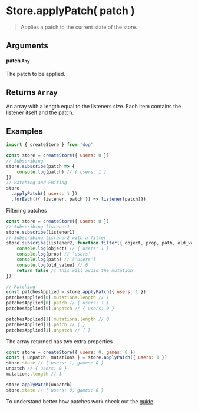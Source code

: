 # Store.applyPatch( patch )

> Applies a patch to the current state of the store.

## Arguments

#### patch `Any`

The patch to be applied.

## Returns `Array`

An array with a length equal to the listeners size. Each item contains the listener itself and the patch.

## Examples

```js
import { createStore } from 'dop'

const store = createStore({ users: 0 })
// Subscribing
store.subscribe(patch => {
    console.log(patch) // { users: 1 }
})
// Patching and Emiting
store
  .applyPatch({ users: 1 })
  .forEach(({ listener, patch }) => listener(patch)})
```

Filtering patches

```js
const store = createStore({ users: 0 })
// Subscribing listener1
store.subscribe(listener1)
// Subscribing listener2 with a filter
store.subscribe(listener2, function filter({ object, prop, path, old_value }) {
    console.log(object) // { users: 1 }
    console.log(prop) // 'users'
    console.log(path) // ['users']
    console.log(old_value) // 0
    return false // This will avoid the mutation
})

// Patching
const patchesApplied = store.applyPatch({ users: 1 })
patchesApplied[0].mutations.length // 1
patchesApplied[0].patch // { users: 1 }
patchesApplied[0].unpatch // { users: 0 }

patchesApplied[1].mutations.length // 0
patchesApplied[1].patch // { }
patchesApplied[1].unpatch // { }
```

The array returned has two extra properties 

```js
const store = createStore({ users: 0, games: 0 })
const { unpatch, mutations } = store.applyPatch({ users: 1 })
store.state // { users: 1, games: 0 }
unpatch // { users: 0 }
mutations.length // 1

store.applyPatch(unpatch)
store.state // { users: 0, games: 0 }
```



To understand better how patches work check out the [guide](/guide/javascript/patches).